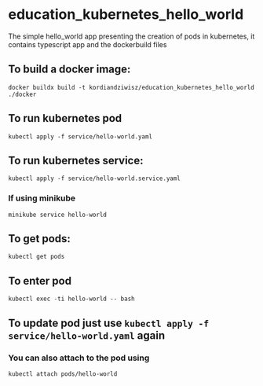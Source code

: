 # education_kubernetes_hello_world

The simple hello_world app presenting the creation of pods in kubernetes, it contains typescript app and the dockerbuild files

## To build a docker image:

`docker buildx build -t kordiandziwisz/education_kubernetes_hello_world ./docker`

## To run kubernetes pod

`kubectl apply -f service/hello-world.yaml`

## To run kubernetes service:

`kubectl apply -f service/hello-world.service.yaml`

### If using minikube

`minikube service hello-world`

## To get pods:

`kubectl get pods`

## To enter pod

`kubectl exec -ti hello-world -- bash`

## To update pod just use `kubectl apply -f service/hello-world.yaml` again

### You can also attach to the pod using

`kubectl attach pods/hello-world`
